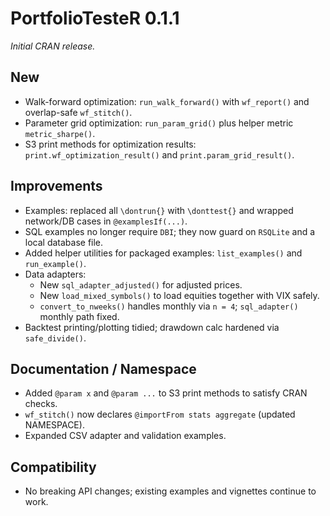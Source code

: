 # PortfolioTesteR 0.1.1

*Initial CRAN release.*

## New
- Walk-forward optimization: `run_walk_forward()` with `wf_report()` and overlap-safe `wf_stitch()`.
- Parameter grid optimization: `run_param_grid()` plus helper metric `metric_sharpe()`.
- S3 print methods for optimization results: `print.wf_optimization_result()` and `print.param_grid_result()`.

## Improvements
- Examples: replaced all `\dontrun{}` with `\donttest{}` and wrapped network/DB cases in `@examplesIf(...)`.
- SQL examples no longer require `DBI`; they now guard on `RSQLite` and a local database file.
- Added helper utilities for packaged examples: `list_examples()` and `run_example()`.
- Data adapters:
  - New `sql_adapter_adjusted()` for adjusted prices.
  - New `load_mixed_symbols()` to load equities together with VIX safely.
  - `convert_to_nweeks()` handles monthly via `n = 4`; `sql_adapter()` monthly path fixed.
- Backtest printing/plotting tidied; drawdown calc hardened via `safe_divide()`.

## Documentation / Namespace
- Added `@param x` and `@param ...` to S3 print methods to satisfy CRAN checks.
- `wf_stitch()` now declares `@importFrom stats aggregate` (updated NAMESPACE).
- Expanded CSV adapter and validation examples.

## Compatibility
- No breaking API changes; existing examples and vignettes continue to work.
